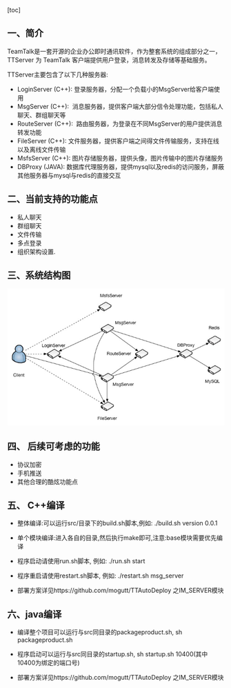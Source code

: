 [toc]

## 一、简介

TeamTalk是一套开源的企业办公即时通讯软件，作为整套系统的组成部分之一，TTServer 为 TeamTalk 客户端提供用户登录，消息转发及存储等基础服务。

TTServer主要包含了以下几种服务器:

- LoginServer (C++): 登录服务器，分配一个负载小的MsgServer给客户端使用
- MsgServer (C++):  消息服务器，提供客户端大部分信令处理功能，包括私人聊天、群组聊天等
- RouteServer (C++):  路由服务器，为登录在不同MsgServer的用户提供消息转发功能
- FileServer (C++): 文件服务器，提供客户端之间得文件传输服务，支持在线以及离线文件传输
- MsfsServer (C++): 图片存储服务器，提供头像，图片传输中的图片存储服务
- DBProxy (JAVA): 数据库代理服务器，提供mysql以及redis的访问服务，屏蔽其他服务器与mysql与redis的直接交互



## 二、当前支持的功能点

- 私人聊天
- 群组聊天
- 文件传输
- 多点登录
- 组织架构设置.



## 三、系统结构图

![server](img/server.jpg)

## 四、 后续可考虑的功能

- 协议加密
- 手机推送
- 其他合理的酷炫功能点



## 五、 C++编译

- 整体编译:可以运行src/目录下的build.sh脚本,例如: ./build.sh version 0.0.1
- 单个模块编译:进入各自的目录,然后执行make即可,注意:base模块需要优先编译

- 程序启动请使用run.sh脚本, 例如: ./run.sh start
- 程序重启请使用restart.sh脚本, 例如: ./restart.sh msg_server

- 部署方案详见https://github.com/mogutt/TTAutoDeploy 之IM_SERVER模块



## 六、java编译
- 编译整个项目可以运行与src同目录的packageproduct.sh, sh packageproduct.sh

- 程序启动可以运行与src同目录的startup.sh, sh startup.sh 10400(其中10400为绑定的端口号)

- 部署方案详见https://github.com/mogutt/TTAutoDeploy 之IM_SERVER模块
